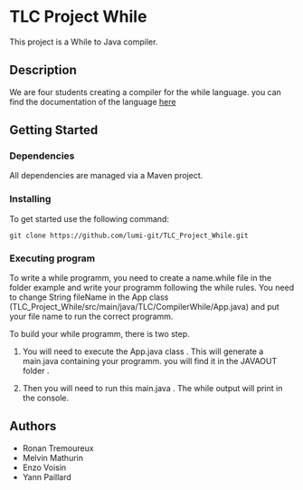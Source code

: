 # TLC Project While

This project is a While to Java compiler.

## Description

We are four students creating a compiler for the while language.
you can find the documentation of the language [here](Specifications_while.pdf)

## Getting Started

### Dependencies

All dependencies are managed via a Maven project.

### Installing
To get started use the following command:

```
git clone https://github.com/lumi-git/TLC_Project_While.git
```

### Executing program

To write a while programm, you need to create a name.while file in the folder example and write your programm following the while rules. 
You need to change String fileName in the App class (TLC_Project_While/src/main/java/TLC/CompilerWhile/App.java) and put your file name to run the correct programm.

To build your while programm, there is two step.

1) You will need to execute the App.java class . This will generate a main.java containing your programm. you will 
find it in the JAVAOUT folder .

2) Then you will need to run this main.java . The while output will print in the console. 




## Authors

* Ronan Tremoureux
* Melvin Mathurin
* Enzo Voisin
* Yann Paillard
